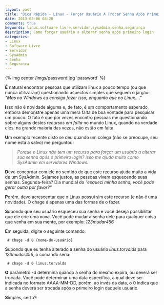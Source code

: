 ```yaml
---
layout: post
title: "Dica Rápida - Linux - Forçar Usuário A Trocar Senha Após Primeiro Login"
date: 2013-08-06 08:20
comments: true
keywords: linux,software livre,servidor,sysadmin,senha,segurança
description: Como forçar usuário a alterar senha após primeiro login
categories:
- Linux
- Software Livre
- Servidor
- SysAdmin
- Senha
- Seguranca
---
```

{% img center /imgs/password.jpg 'password' %}

**É** natural encontrar pessoas que utilizam linux a pouco tempo (ou que nunca utilizaram) questionando aspectos simples que seguem o jargão: *"Mas no Windows eu consigo fazer isso, enquanto que no Linux...."*

**I**sso não é novidade alguma e, de fato, é um comportamento esperado, embora demonstre apenas uma mera falta de boa vontade para pesquisar um pouco. O fato é que por vezes encontro pessoas me questionando sobre alguns destes *recursos em falta* no mundo Linux, quando na verdade eles, na grande maioria das vezes, não estão em falta.

**U**m exemplo recente disto se deu quando um colega (não se preocupe, seu nome está a salvo) me perguntou:

> *Porque o Linux não tem um recurso para forçar um usuário a alterar sua senha após o primeiro login? Isso me ajuda muito como SysAdmin em servidores Windows.*

**D**evo concordar com ele no sentido de que este recurso ajuda muito a vida de um SysAdmin. Sejamos justos, as pessoas vivem esquecendo suas senhas. Segunda-feira? Dia mundial do *"esqueci minha senha, você pode gerar outra por favor?"*

**P**orém, devo acrescentar que o Linux possui sim este recurso (e não é uma novidade). O chage é apenas uma das formas de o fazer.

**S**upondo que seu usuário esqueceu sua senha e você deseja possibilitar que ele crie uma nova. Você pode mudar a senha dele para qualquer coisa que venha em sua mente, por exemplo: *123mudar456*

**E**m seguida, digite o seguinte comando:

```
 # chage -d 0 {nome-do-usuário}
```

**S**upondo que eu tenha alterado a senha do usuário *linus.torvalds* para *123mudar456*, o comando seria:

```
 # chage -d 0 linus.torvalds
```

**O** parâmetro -d determina quando a senha do mesmo expira, ou deverá ser trocada. Você pode determinar uma data específica, a qual deve ser indicada no formato AAAA-MM-DD, porém, ao invés da data, o 0 indica que a senha deverá ser trocada após o primeiro login daquele usuário.

**S**imples, certo?!
